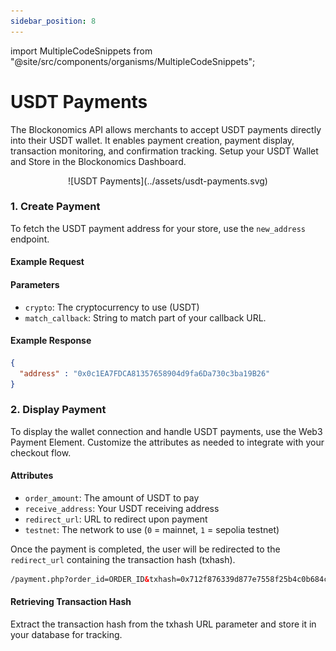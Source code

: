 ```yaml
---
sidebar_position: 8
---
```

import MultipleCodeSnippets from "@site/src/components/organisms/MultipleCodeSnippets";

# USDT Payments

The Blockonomics API allows merchants to accept USDT payments directly into their USDT wallet. It enables payment creation, payment display, transaction monitoring, and confirmation tracking. Setup your USDT Wallet and Store in the Blockonomics Dashboard.

<center>![USDT Payments](../assets/usdt-payments.svg)</center>

### 1. Create Payment

To fetch the USDT payment address for your store, use the `new_address` endpoint.

#### Example Request

<MultipleCodeSnippets variant="USDT Payments - Create Payment" />

#### Parameters
- `crypto`: The cryptocurrency to use (USDT)
- `match_callback`: String to match part of your callback URL.

#### Example Response

```json
{ 
  "address" : "0x0c1EA7FDCA81357658904d9fa6Da730c3ba19B26" 
}
```

### 2. Display Payment

To display the wallet connection and handle USDT payments, use the Web3 Payment Element. Customize the attributes as needed to integrate with your checkout flow.

<MultipleCodeSnippets variant="USDT Payments - Display Payment" />

#### Attributes
- `order_amount`: The amount of USDT to pay
- `receive_address`: Your USDT receiving address
- `redirect_url`: URL to redirect upon payment
- `testnet`: The network to use (`0` = mainnet, `1` = sepolia testnet)

Once the payment is completed, the user will be redirected to the `redirect_url` containing the transaction hash (txhash).

```html
/payment.php?order_id=ORDER_ID&txhash=0x712f876339d877e7558f25b4c0b684c5e1d1a11472d407a175c231894b280714
```

#### Retrieving Transaction Hash
Extract the transaction hash from the txhash URL parameter and store it in your database for tracking.
